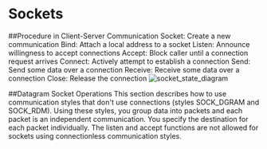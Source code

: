 # Sockets
##Procedure in Client-Server Communication
Socket: Create a new communication
Bind: Attach a local address to a socket
Listen: Announce willingness to accept connections
Accept: Block caller until a connection request arrives
Connect: Actively attempt to establish a connection
Send: Send some data over a connection
Receive: Receive some data over a connection
Close: Release the connection
![socket_state_diagram](https://github.com/NULL-Term1nat0r/webserv/assets/96915676/445fdf4a-2b55-4606-a227-6f29d9f0eacd)




##Datagram Socket Operations
This section describes how to use communication styles that don't use connections (styles SOCK_DGRAM and SOCK_RDM). Using these styles, you group data into packets and each packet is an independent communication. You specify the destination for each packet individually.
The listen and accept functions are not allowed for sockets using connectionless communication styles.
